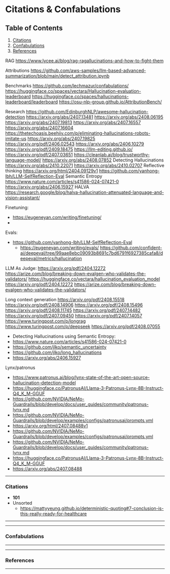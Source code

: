 # Citations & Confabulations

## Table of Contents
1. [Citations](#citations)
2. [Confabulations](#confabulations)
3. [References](#references)

RAG
  https://www.lycee.ai/blog/rag-ragallucinations-and-how-to-fight-them

Attributions
  https://github.com/aws-samples/llm-based-advanced-summarization/blob/main/detect_attribution.ipynb

Benchmarks
  https://github.com/lechmazur/confabulations/
  https://huggingface.co/spaces/vectara/Hallucination-evaluation-leaderboard
  https://huggingface.co/spaces/hallucinations-leaderboard/leaderboard
  https://osu-nlp-group.github.io/AttributionBench/


Research
  https://github.com/EdinburghNLP/awesome-hallucination-detection
  https://arxiv.org/abs/2407.13481
  https://arxiv.org/abs/2408.06195
  https://arxiv.org/abs/2407.19813
  https://arxiv.org/abs/2407.16557
  https://arxiv.org/abs/2407.16604
  https://thetechoasis.beehiiv.com/p/eliminating-hallucinations-robots-imitate-us
  https://arxiv.org/abs/2407.19825
  https://arxiv.org/pdf/2406.02543
  https://arxiv.org/abs/2406.10279
  https://arxiv.org/pdf/2409.18475
  https://llm-editing.github.io/
  https://arxiv.org/pdf/2407.03651
  https://cleanlab.ai/blog/trustworthy-language-model/
  https://arxiv.org/abs/2408.07852
  Detecting Hallucinations
    https://arxiv.org/abs/2410.22071
    https://arxiv.org/abs/2410.02707
  Reflective thinking
    https://arxiv.org/html/2404.09129v1
    https://github.com/yanhong-lbh/LLM-SelfReflection-Eval
  Semantic Entropy
    https://www.nature.com/articles/s41586-024-07421-0
    https://arxiv.org/abs/2406.15927
  HALVA
    https://research.google/blog/halva-hallucination-attenuated-language-and-vision-assistant/


Finetuning: 
- https://eugeneyan.com/writing/finetuning/
- 

Evals:
- https://github.com/yanhong-lbh/LLM-SelfReflection-Eval
  - https://eugeneyan.com/writing/evals/
  https://github.com/confident-ai/deepeval/tree/99aae8ebc09093b8691c7bd6791f6927385cafa8/deepeval/metrics/hallucination


LLM As Judge:
  https://arxiv.org/pdf/2404.12272
  https://arize.com/blog/breaking-down-evalgen-who-validates-the-validators/
  https://huggingface.co/vectara/hallucination_evaluation_model
  https://arxiv.org/pdf/2404.12272
  https://arize.com/blog/breaking-down-evalgen-who-validates-the-validators/


Long context generation
  https://arxiv.org/pdf/2408.15518
  https://arxiv.org/pdf/2408.14906
  https://arxiv.org/pdf/2408.15496
  https://arxiv.org/pdf/2408.11745
  https://arxiv.org/pdf/2407.14482
  https://arxiv.org/pdf/2407.09450
  https://arxiv.org/pdf/2407.14057
  https://www.turingpost.com/p/longrag
  https://www.turingpost.com/p/deepseek
  https://arxiv.org/pdf/2408.07055

- Detecting Hallucinations using Semantic Entropy:
- https://www.nature.com/articles/s41586-024-07421-0
- https://github.com/jlko/semantic_uncertainty
- https://github.com/jlko/long_hallucinations
- https://arxiv.org/abs/2406.15927

Lynx/patronus
- https://www.patronus.ai/blog/lynx-state-of-the-art-open-source-hallucination-detection-model
- https://huggingface.co/PatronusAI/Llama-3-Patronus-Lynx-8B-Instruct-Q4_K_M-GGUF
- https://github.com/NVIDIA/NeMo-Guardrails/blob/develop/docs/user_guides/community/patronus-lynx.md
- https://github.com/NVIDIA/NeMo-Guardrails/blob/develop/examples/configs/patronusai/prompts.yml
- https://arxiv.org/html/2407.08488v1
- https://github.com/NVIDIA/NeMo-Guardrails/blob/develop/examples/configs/patronusai/prompts.yml
- https://github.com/NVIDIA/NeMo-Guardrails/blob/develop/docs/user_guides/community/patronus-lynx.md
- https://huggingface.co/PatronusAI/Llama-3-Patronus-Lynx-8B-Instruct-Q4_K_M-GGUF
- https://arxiv.org/abs/2407.08488

----------------------------------------------------------------------------------------------------------------
### <a name="citations"></a> Citations
- **101**
- Unsorted
    - https://mattyyeung.github.io/deterministic-quoting#7-conclusion-is-this-really-ready-for-healthcare

----------------------------------------------------------------------------------------------------------------



----------------------------------------------------------------------------------------------------------------
### <a name="confabulations"></a> Confabulations


----------------------------------------------------------------------------------------------------------------



----------------------------------------------------------------------------------------------------------------
### <a name="references"></a> References


----------------------------------------------------------------------------------------------------------------